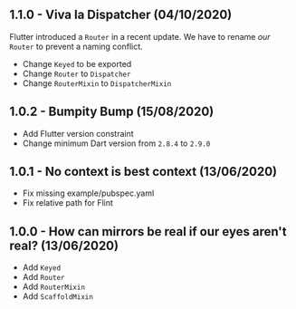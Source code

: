 ## 1.1.0 - Viva la Dispatcher (04/10/2020)

Flutter introduced a `Router` in a recent update. We have to rename _our_ `Router` to
prevent a naming conflict.

- Change `Keyed` to be exported
- Change `Router` to `Dispatcher`
- Change `RouterMixin` to `DispatcherMixin`

## 1.0.2 - Bumpity Bump (15/08/2020)

- Add Flutter version constraint
- Change minimum Dart version from `2.8.4` to `2.9.0`

## 1.0.1 - No context is best context (13/06/2020)

- Fix missing example/pubspec.yaml
- Fix relative path for Flint


## 1.0.0 - How can mirrors be real if our eyes aren't real? (13/06/2020)

- Add `Keyed`
- Add `Router`
- Add `RouterMixin`
- Add `ScaffoldMixin`